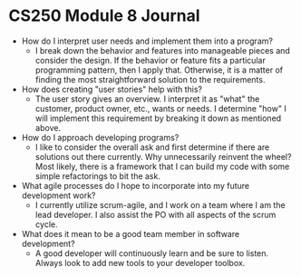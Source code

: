# CS250 Module 8 Journal

* How do I interpret user needs and implement them into a program?
  * I break down the behavior and features into manageable pieces and consider the design.  If the behavior or feature fits a particular programming pattern, then I apply that.  Otherwise, it is a matter of finding the most straightforward solution to the requirements.
* How does creating "user stories" help with this?
  * The user story gives an overview.  I interpret it as "what" the customer, product owner, etc., wants or needs.  I determine "how" I will implement this requirement by breaking it down as mentioned above.
* How do I approach developing programs?
  * I like to consider the overall ask and first determine if there are solutions out there currently.  Why unnecessarily reinvent the wheel?  Most likely, there is a framework that I can build my code with some simple refactorings to bit the ask.
* What agile processes do I hope to incorporate into my future development work?
  * I currently utilize scrum-agile, and I work on a team where I am the lead developer.  I also assist the PO with all aspects of the scrum cycle.
* What does it mean to be a good team member in software development?
  * A good developer will continuously learn and be sure to listen.  Always look to add new tools to your developer toolbox.
